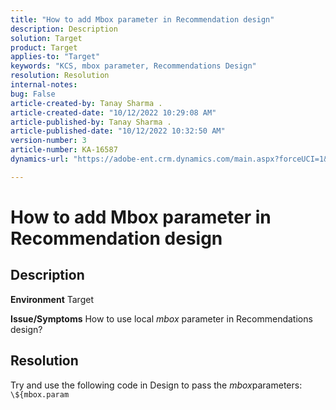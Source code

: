 ```yaml
---
title: "How to add Mbox parameter in Recommendation design"
description: Description
solution: Target
product: Target
applies-to: "Target"
keywords: "KCS, mbox parameter, Recommendations Design"
resolution: Resolution
internal-notes: 
bug: False
article-created-by: Tanay Sharma .
article-created-date: "10/12/2022 10:29:08 AM"
article-published-by: Tanay Sharma .
article-published-date: "10/12/2022 10:32:50 AM"
version-number: 3
article-number: KA-16587
dynamics-url: "https://adobe-ent.crm.dynamics.com/main.aspx?forceUCI=1&pagetype=entityrecord&etn=knowledgearticle&id=22da67b1-184a-ed11-bba2-0022480868ff"

---
```

# How to add Mbox parameter in Recommendation design

## Description

<b>Environment</b>
Target


<b>Issue/Symptoms</b>
How to use local *mbox* parameter in Recommendations design?


## Resolution


Try and use the following code in Design to pass the *mbox*parameters:  `\${mbox.param`
